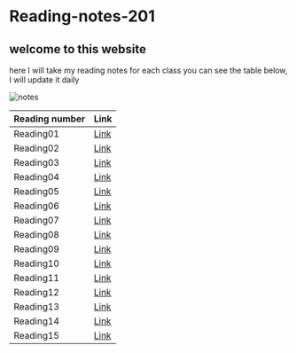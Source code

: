 # Reading-notes-201
## welcome to this website  
here I will take my reading notes for each class you can see the table below, I will update it daily 

![notes](https://www.invespcro.com/blog/images/blog-images/main.png)

 
Reading number | Link
---------------|----------
Reading01| [Link](https://messeili.github.io/reading-notes-201/reading01)
Reading02| [Link](https://messeili.github.io/reading-notes-201/reading02)
Reading03| [Link](https://messeili.github.io/reading-notes-201/reading03)
Reading04| [Link](https://messeili.github.io/reading-notes-201/reading04)
Reading05| [Link](https://messeili.github.io/reading-notes-201/reading05)
Reading06| [Link](https://messeili.github.io/reading-notes-201/reading06)
Reading07| [Link](https://messeili.github.io/reading-notes-201/reading07)
Reading08| [Link](https://messeili.github.io/reading-notes-201/reading08)
Reading09| [Link](https://messeili.github.io/reading-notes-201/reading09)
Reading10| [Link](https://messeili.github.io/reading-notes-201/reading10)
Reading11| [Link](https://messeili.github.io/reading-notes-201/reading11)
Reading12| [Link](https://messeili.github.io/reading-notes-201/reading12)
Reading13| [Link](https://messeili.github.io/reading-notes-201/reading13)
Reading14| [Link](https://messeili.github.io/reading-notes-201/reading14)
Reading15| [Link](https://messeili.github.io/reading-notes-201/reading15)
